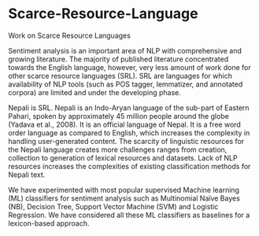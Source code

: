 # Scarce-Resource-Language
Work on Scarce Resource Languages

Sentiment analysis is an important area of NLP with comprehensive and growing literature. The majority of published literature concentrated towards the English language, however, very less amount of work done for other scarce resource languages (SRL). SRL are languages for which availability of NLP tools (such as POS tagger, lemmatizer, and annotated corpora) are limited and under the developing phase. 

Nepali is SRL.  Nepali is an Indo-Aryan language of the sub-part of Eastern Pahari, spoken by approximately 45 million people around the globe (Yadava et al., 2008). It is an official language of Nepal. It is a free word order language as compared to English, which increases the complexity in handling user-generated content. The scarcity of linguistic resources for the Nepali language creates more challenges ranges from creation, collection to generation of lexical resources and datasets. Lack of NLP resources increases the complexities of existing classification methods for Nepali text.

We have experimented with most popular supervised Machine learning (ML) classifiers for sentiment analysis such as Multinomial Naïve Bayes (NB), Decision Tree, Support Vector Machine (SVM) and Logistic Regression. We have considered all these ML classifiers as baselines for a lexicon-based approach.
